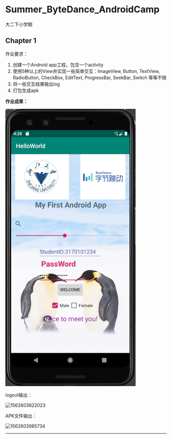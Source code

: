 # Summer_ByteDance_AndroidCamp
大二下小学期

## Chapter 1

作业要求：

1. 创建一个Android app工程，包含一个activity
2. 使用5种以上的View并实现一些简单交互：ImageView, Button, TextView, RadioButton, CheckBox,
   EditText, ProgressBar, SeekBar, Switch 等等不限
3. 将一些交互结果输出log
4. 打包生成apk

**作业成果：**

![img1](./pic/day1res.png)

logout输出：

![1562603822023](D:\HuChenxu\浙大学习资料\大二下_2018-2019第二学期\小学期-字节跳动-Android实训\homework\Summer_ByteDance_AndroidCamp\pic\1562603822023.png)

APK文件输出：

![1562603985734](D:\HuChenxu\浙大学习资料\大二下_2018-2019第二学期\小学期-字节跳动-Android实训\homework\Summer_ByteDance_AndroidCamp\pic\1562603985734.png)

-----

